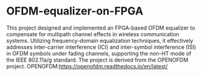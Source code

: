 # OFDM-equalizer-on-FPGA
This project designed and implemented an FPGA-based OFDM equalizer to compensate for multipath channel effects in wireless communication systems. Utilizing frequency-domain equalization techniques, it effectively addresses inter-carrier interference (ICI) and inter-symbol interference (ISI) in OFDM symbols under fading channels, supporting the non-HT mode of the IEEE 802.11a/g standard. The project is derived from the ​​OPENOFDM​​ project.
OPENOFDM:https://openofdm.readthedocs.io/en/latest/
